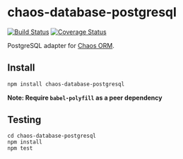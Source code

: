 # chaos-database-postgresql

[![Build Status](https://travis-ci.com/crysalead-js/chaos-database-postgresql.png?branch=master)](https://travis-ci.com/crysalead-js/chaos-database-postgresql)
[![Coverage Status](https://coveralls.io/repos/crysalead-js/chaos-database-postgresql/badge.svg)](https://coveralls.io/r/crysalead-js/chaos-database-postgresql)

PostgreSQL adapter for [Chaos ORM](https://github.com/crysalead-js/chaos-orm).

## Install

```bash
npm install chaos-database-postgresql
```

__Note: Require `babel-polyfill` as a peer dependency__


## Testing

```
cd chaos-database-postgresql
npm install
npm test
```
